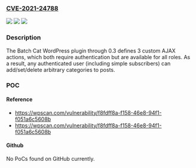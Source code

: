 ### [CVE-2021-24788](https://cve.mitre.org/cgi-bin/cvename.cgi?name=CVE-2021-24788)
![](https://img.shields.io/static/v1?label=Product&message=Batch%20Cat&color=blue)
![](https://img.shields.io/static/v1?label=Version&message=0.3%3C%3D%200.3%20&color=brighgreen)
![](https://img.shields.io/static/v1?label=Vulnerability&message=CWE-863%20Incorrect%20Authorization&color=brighgreen)

### Description

The Batch Cat WordPress plugin through 0.3 defines 3 custom AJAX actions, which both require authentication but are available for all roles. As a result, any authenticated user (including simple subscribers) can add/set/delete arbitrary categories to posts.

### POC

#### Reference
- https://wpscan.com/vulnerability/f8fdff8a-f158-46e8-94f1-f051a6c5608b
- https://wpscan.com/vulnerability/f8fdff8a-f158-46e8-94f1-f051a6c5608b

#### Github
No PoCs found on GitHub currently.

